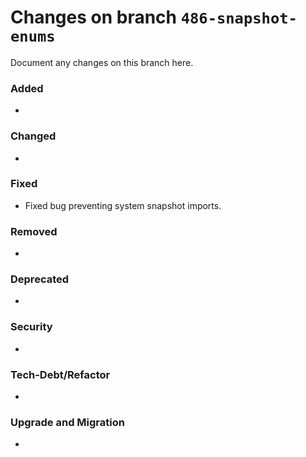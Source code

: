 # Changes on branch `486-snapshot-enums`
Document any changes on this branch here.
### Added
- 

### Changed
- 

### Fixed
- Fixed bug preventing system snapshot imports. 

### Removed
- 

### Deprecated
- 

### Security
- 

### Tech-Debt/Refactor
- 

### Upgrade and Migration
- 

